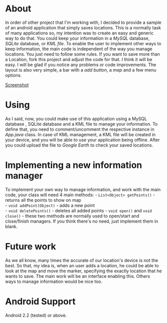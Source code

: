 About
========================
In order of other project that I'm working with, I decided to provide a sample of an android application that simply saves locations. This is a normally task of many applications so, my intention was to create an easy and generic way to do that. You could keep your information in a *MySQL* database, *SQLite* database, or *KML file*. 
To enable the user to implement other ways to keep information, the main code is independent of the way you manage locations. You just need to follow some rules.
If you want to save more than a Location, fork this project and adjust the code for that. I think it will be easy. I will be glad if you notice any problems or code improvements.
The layout is also very simple, a bar with a *add button*, a *map* and a few menu options.

[Screenshot](LocationsPicker/raw/master/ss/activity.png)

Using
========================
As I said, now, you could make use of this application using a MySQL database , SQLite database and a KML file to manage your information. To define that, you need to comment/uncomment the respective instance in *App.java* class.
In case of KML management, a KML file will be created in your device, and you will be able to use your application being offline. After you could upload the file to *Google Earth* to check your saved locations.

Implementing a new information manager
========================
To implement your own way to manage information, and work with the main code, your class will need 4 main methods:
	- `List<Object> getPoints()` - returns all the points to show on map	
	- `void addPoint(Object)` - adds a new point	
	- `void deletePoints()` - deletes all added points
	- `void open()` and `void close()` - these two methods are normally used to open/start and close/finish managers. If you think there's no need, just implement them in blank.
	
Future work
========================
As we all know, many times the accurate of our location's device is not the best. So that, my idea is, when an user adds a location, he could be able to look at the map and move the marker, specifying the exactly location that he wants to save. The main work will be an interface enabling this.
Others ways to manage information would be nice too.
	
Android Support
========================
Android 2.2 (tested) or above.
